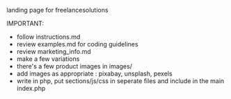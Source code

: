 landing page for freelancesolutions

IMPORTANT:
- follow instructions.md
- review examples.md for coding guidelines
- review marketing_info.md
- make a few variations
- there's a few product images in images/
- add images as appropriate : pixabay, unsplash, pexels
- write in php, put sections/js/css in seperate files and include in the main index.php

